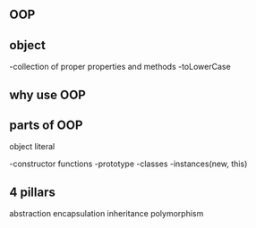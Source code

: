 <!-- javascipt and classes -->
## OOP
## object
-collection of proper properties and methods
-toLowerCase
## why use OOP

## parts of OOP
object literal

-constructor functions
-prototype
-classes
-instances(new, this)


## 4 pillars
abstraction
encapsulation
inheritance
polymorphism


<!-- navbar feature -->